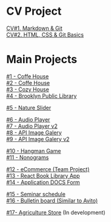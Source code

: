 # CV Project

[CV#1. Markdown & Git](https://PakhomovIvan.github.io/rsschool-cv/cv "CV#1. Markdown & Git")  
[CV#2. HTML, CSS & Git Basics](https://PakhomovIvan.github.io/rsschool-cv/ "CV#2. HTML, CSS & Git Basics")

# Main Projects

[#1 - Coffe House](https://rolling-scopes-school.github.io/pakhomovivan-JSFE2024Q4/christmas-shop/ "Сhristmas Shop")\
[#2 - Coffe House](https://rolling-scopes-school.github.io/pakhomovivan-JSFE2023Q4/coffe-house/ "Coffe House")\
[#3 - Cozy House](https://rolling-scopes-school.github.io/pakhomovivan-JSFEPRESCHOOL2024Q2/shelter/ "Cozy House")\
[#4 - Brooklyn Public Library](https://rolling-scopes-school.github.io/pakhomovivan-JSFEPRESCHOOL2023Q2/library/ "Brooklyn Public Library")

[#5 - Nature Slider](https://pakhomovivan.github.io/cssMemeSlider/cssMemeSlider/ "Nature Slider")

[#6 - Audio Player](https://rolling-scopes-school.github.io/pakhomovivan-JSFEPRESCHOOL2023Q2/js30-1.2-audio-player/ "Audio Player")\
[#7 - Audio Player v2](https://rolling-scopes-school.github.io/pakhomovivan-JSFEPRESCHOOL2024Q2/js30-1.2-audio-player/  "Audio Player v2")\
[#8 - API Image Galery](https://rolling-scopes-school.github.io/pakhomovivan-JSFEPRESCHOOL2023Q2/js30-2.2-image-gallery/ "API Image Galery")\
[#9 - API Image Galery v2](https://rolling-scopes-school.github.io/pakhomovivan-JSFEPRESCHOOL2024Q2/js30-2.2-image-gallery/ "API Image Galery v2")

[#10 - Hangman Game](https://rolling-scopes-school.github.io/pakhomovivan-JSFEPRESCHOOL2024Q2/js30-3.3-random-game/ "Hangman")\
[#11 - Nonograms](https://rolling-scopes-school.github.io/pakhomovivan-JSFE2023Q4/nonograms/ "Nonograms")


[#12 - eCommerce (Team Project)](https://dead-pixel101.netlify.app/ "eCommerce")\
[#13 - React Book Library App](https://pakhomovivan.github.io/React-Redux-ReduxToolkit/ "React Book Library App")\
[#14 - Application DOCS Form](https://bravo-soft-test.vercel.app/ "Application DOCS Form")

[#15 - Seminar schedule](https://it-start-zeta.vercel.app/ "Seminar schedule")\
[#16 - Bulletin board (Similar to Avito)](http://v2732210.hosted-by-vdsina.ru:8181/ "Bulletin board (Similar to Avito)")

[#17- Agriculture Store](http://v2732210.hosted-by-vdsina.ru/ "Agriculture Store") (In development)
